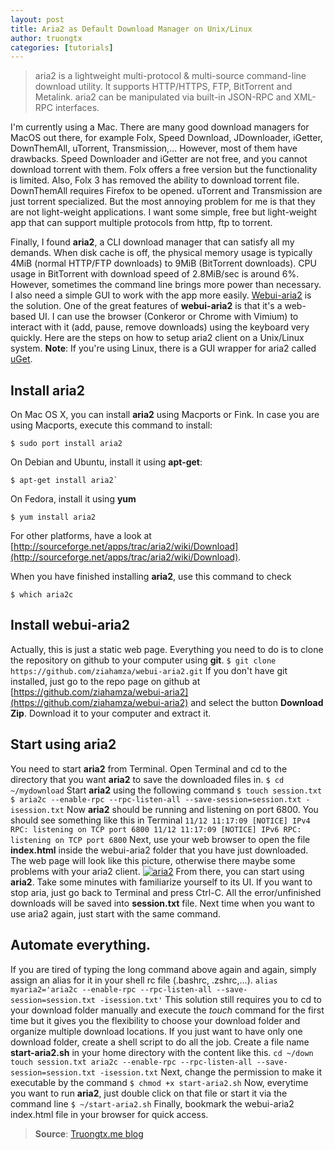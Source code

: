 ```yaml
---
layout: post
title: Aria2 as Default Download Manager on Unix/Linux
author: truongtx
categories: [tutorials]
---
```


> aria2 is a lightweight multi-protocol & multi-source command-line download utility. It supports
> HTTP/HTTPS, FTP, BitTorrent and Metalink. aria2 can be manipulated via built-in JSON-RPC and
> XML-RPC interfaces.

I'm currently using a Mac. There are many good download managers for MacOS out there, for example
Folx, Speed Download, JDownloader, iGetter, DownThemAll, uTorrent, Transmission,... However, most of
them have drawbacks. Speed Downloader and iGetter are not free, and you cannot download torrent
with them. Folx offers a free version but the functionality is limited. Also, Folx 3 has removed
the ability to download torrent file. DownThemAll requires Firefox to be opened. uTorrent and
Transmission are just torrent specialized. But the most annoying problem for me is that they are
not light-weight applications. I want some simple, free but light-weight app that can support
multiple protocols from http, ftp to torrent.

Finally, I found **aria2**, a CLI download manager that can satisfy all my demands. When disk cache
is off, the physical memory usage is typically 4MiB (normal HTTP/FTP downloads) to 9MiB (BitTorrent
downloads). CPU usage in BitTorrent with download speed of 2.8MiB/sec is around 6%. However,
sometimes the command line brings more power than necessary. I also need a simple GUI to work with
the app more easily.  [Webui-aria2](https://github.com/ziahamza/webui-aria2) is the solution.  One
of the great features of **webui-aria2** is that it's a web-based UI.  I can use the browser
(Conkeror or Chrome with Vimium) to interact with it (add, pause, remove downloads) using the
keyboard very quickly. Here are the steps on how to setup aria2 client on a Unix/Linux system.
**Note**: If you're using Linux, there is a GUI wrapper for aria2 called
[uGet](http://ugetdm.com/).

## Install aria2

On Mac OS X, you can install **aria2** using Macports or Fink. In case
you are using Macports, execute this command to install:

```
$ sudo port install aria2
```

On Debian and Ubuntu, install it using **apt-get**:

```
$ apt-get install aria2`
```

On Fedora, install it using **yum**

```
$ yum install aria2
```

For other platforms, have a look at
[http://sourceforge.net/apps/trac/aria2/wiki/Download](http://sourceforge.net/apps/trac/aria2/wiki/Download).

When you have finished installing **aria2**, use this command to check

```
$ which aria2c
```

## Install webui-aria2

Actually, this is just a static web page. Everything you need to do is to clone the repository on
github to your computer using **git**.  `$ git clone https://github.com/ziahamza/webui-aria2.git`
If you don't have git installed, just go to the repo page on github at
[https://github.com/ziahamza/webui-aria2](https://github.com/ziahamza/webui-aria2) and select the
button **Download Zip**. Download it to your computer and extract it.

## Start using aria2

You need to start **aria2** from Terminal. Open Terminal and cd to the directory that you want
**aria2** to save the downloaded files in.  `$ cd ~/mydownload` Start **aria2** using the following
command `$ touch session.txt $ aria2c --enable-rpc --rpc-listen-all --save-session=session.txt
-isession.txt` Now **aria2** should be running and listening on port 6800. You should see something
like this in Terminal `11/12 11:17:09 [NOTICE] IPv4 RPC: listening on TCP port 6800 11/12 11:17:09
[NOTICE] IPv6 RPC: listening on TCP port 6800` Next, use your web browser to open the file
**index.html** inside the webui-aria2 folder that you have just downloaded. The web page will look
like this picture, otherwise there maybe some problems with your aria2 client.
[![aria2](http://rmitc.org/wp-content/uploads/2013/11/aria2.png)](http://rmitc.org/wp-content/uploads/2013/11/aria2.png)
From there, you can start using **aria2**. Take some minutes with familiarize yourself to its UI.
If you want to stop aria, just go back to Terminal and press Ctrl-C. All the error/unfinished
downloads will be saved into **session.txt** file. Next time when you want to use aria2 again, just
start with the same command.

## Automate everything.

If you are tired of typing the long command above again and again, simply assign an alias for it in
your shell rc file (.bashrc, .zshrc,...).  `alias myaria2='aria2c --enable-rpc --rpc-listen-all
--save-session=session.txt -isession.txt'` This solution still requires you to cd to your download
folder manually and execute the *touch* command for the first time but it gives you the flexibility
to choose your download folder and organize multiple download locations. If you just want to have
only one download folder, create a shell script to do all the job. Create a file name
**start-aria2.sh** in your home directory with the content like this.  `cd ~/down touch session.txt
aria2c --enable-rpc --rpc-listen-all --save-session=session.txt -isession.txt` Next, change the
permission to make it executable by the command `$ chmod +x start-aria2.sh` Now, everytime you want
to run **aria2**, just double click on that file or start it via the command line `$
~/start-aria2.sh` Finally, bookmark the webui-aria2 index.html file in your browser for quick
access.

> **Source**: [Truongtx.me blog](http://truongtx.me/2013/11/12/aria2-as-default-download-manager/
> "Truongtx.me blog")
